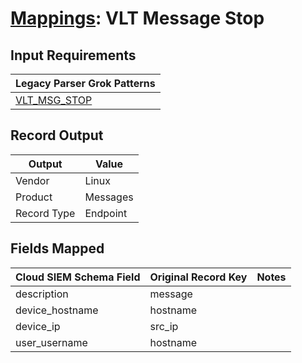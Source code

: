 # [Mappings](README.md): VLT Message Stop

## Input Requirements

|Legacy Parser Grok Patterns|
|-------------|
|[VLT_MSG_STOP](../legacy_parsers/VLT_MSG_STOP.md)|

## Record Output

|Output|Value|
|------|-----|
|Vendor|Linux|
|Product|Messages|
|Record Type|Endpoint|

## Fields Mapped

|Cloud SIEM Schema Field|Original Record Key|Notes|
|-----------------------|-------------------|-----|
|description|message||
|device_hostname|hostname||
|device_ip|src_ip||
|user_username|hostname||

